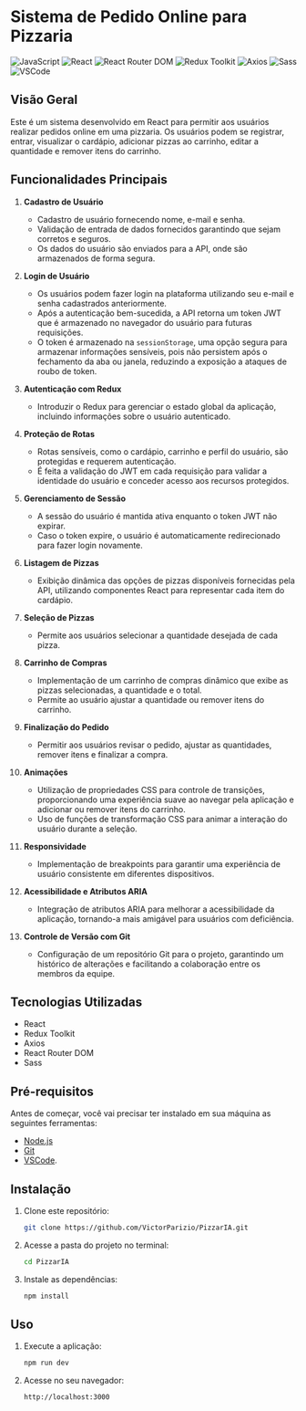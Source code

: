 # Sistema de Pedido Online para Pizzaria
![JavaScript](https://img.shields.io/badge/JavaScript-323330?style=for-the-badge&logo=javascript&logoColor=F7DF1E)
![React](https://img.shields.io/badge/React-20232A?style=for-the-badge&logo=react&logoColor=61DAFB)
![React Router DOM](https://img.shields.io/badge/React_Router-CA4245?style=for-the-badge&logo=react-router&logoColor=white)
![Redux Toolkit](https://img.shields.io/badge/Redux-593D88?style=for-the-badge&logo=redux&logoColor=white)
![Axios](https://img.shields.io/badge/axios-671ddf?&style=for-the-badge&logo=axios&logoColor=white)
![Sass](https://img.shields.io/badge/Sass-CC6699?style=for-the-badge&logo=sass&logoColor=white)
![VSCode](https://img.shields.io/badge/VSCode-0078D4?style=for-the-badge&logo=visual%20studio%20code&logoColor=white)

## Visão Geral

Este é um sistema desenvolvido em React para permitir aos usuários realizar pedidos online em uma pizzaria. Os usuários podem se registrar, entrar, visualizar o cardápio, adicionar pizzas ao carrinho, editar a quantidade e remover itens do carrinho.

## Funcionalidades Principais

1. **Cadastro de Usuário**

   - Cadastro de usuário fornecendo nome, e-mail e senha.
   - Validação de entrada de dados fornecidos garantindo que sejam corretos e seguros.
   - Os dados do usuário são enviados para a API, onde são armazenados de forma segura.

2. **Login de Usuário**

   - Os usuários podem fazer login na plataforma utilizando seu e-mail e senha cadastrados anteriormente.
   - Após a autenticação bem-sucedida, a API retorna um token JWT que é armazenado no navegador do usuário para futuras requisições.
   - O token é armazenado na `sessionStorage`, uma opção segura para armazenar informações sensíveis, pois não persistem após o fechamento da aba ou janela, reduzindo a exposição a ataques de roubo de token.

3. **Autenticação com Redux**

   - Introduzir o Redux para gerenciar o estado global da aplicação, incluindo informações sobre o usuário autenticado.

4. **Proteção de Rotas**

   - Rotas sensíveis, como o cardápio, carrinho e perfil do usuário, são protegidas e requerem autenticação.
   - É feita a validação do JWT em cada requisição para validar a identidade do usuário e conceder acesso aos recursos protegidos.

5. **Gerenciamento de Sessão**

   - A sessão do usuário é mantida ativa enquanto o token JWT não expirar.
   - Caso o token expire, o usuário é automaticamente redirecionado para fazer login novamente.

6. **Listagem de Pizzas**

   - Exibição dinâmica das opções de pizzas disponíveis fornecidas pela API, utilizando componentes React para representar cada item do cardápio.

7. **Seleção de Pizzas**

   - Permite aos usuários selecionar a quantidade desejada de cada pizza.

8. **Carrinho de Compras**

   - Implementação de um carrinho de compras dinâmico que exibe as pizzas selecionadas, a quantidade e o total.
   - Permite ao usuário ajustar a quantidade ou remover itens do carrinho.

9. **Finalização do Pedido**

   - Permitir aos usuários revisar o pedido, ajustar as quantidades, remover itens e finalizar a compra.

10. **Animações**

    - Utilização de propriedades CSS para controle de transições, proporcionando uma experiência suave ao navegar pela aplicação e adicionar ou remover itens do carrinho.
    - Uso de funções de transformação CSS para animar a interação do usuário durante a seleção.

11. **Responsividade**

    - Implementação de breakpoints para garantir uma experiência de usuário consistente em diferentes dispositivos.

12. **Acessibilidade e Atributos ARIA**

    - Integração de atributos ARIA para melhorar a acessibilidade da aplicação, tornando-a mais amigável para usuários com deficiência.

13. **Controle de Versão com Git**
    - Configuração de um repositório Git para o projeto, garantindo um histórico de alterações e facilitando a colaboração entre os membros da equipe.

## Tecnologias Utilizadas

- React
- Redux Toolkit
- Axios
- React Router DOM
- Sass

## Pré-requisitos

Antes de começar, você vai precisar ter instalado em sua máquina as seguintes ferramentas:

- [Node.js](https://nodejs.org/en/)
- [Git](https://git-scm.com/)
- [VSCode](https://code.visualstudio.com/).

## Instalação

1. Clone este repositório:
   ```bash
   git clone https://github.com/VictorParizio/PizzarIA.git
   
   ```
2. Acesse a pasta do projeto no terminal:
   ```bash
   cd PizzarIA
   ```
3. Instale as dependências:
   ```bash
   npm install
   ```

## Uso

1. Execute a aplicação:
   ```bash
   npm run dev
   ```
2. Acesse no seu navegador:
   ```plaintext
   http://localhost:3000
   ```
